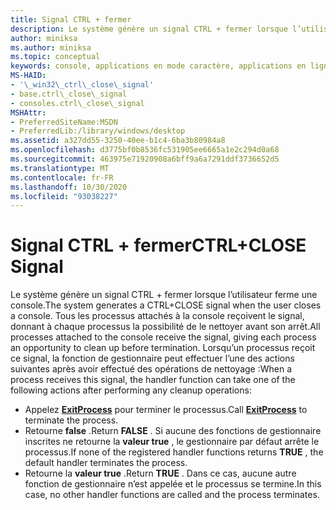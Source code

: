 ```yaml
---
title: Signal CTRL + fermer
description: Le système génère un signal CTRL + fermer lorsque l’utilisateur ferme une console.
author: miniksa
ms.author: miniksa
ms.topic: conceptual
keywords: console, applications en mode caractère, applications en ligne de commande, applications de terminal, API console
MS-HAID:
- '\_win32\_ctrl\_close\_signal'
- base.ctrl\_close\_signal
- consoles.ctrl\_close\_signal
MSHAttr:
- PreferredSiteName:MSDN
- PreferredLib:/library/windows/desktop
ms.assetid: a327dd55-3250-40ee-b1c4-6ba3b80984a8
ms.openlocfilehash: d3775bf0b8536fc531905ee6665a1e2c294d0a68
ms.sourcegitcommit: 463975e71920908a6bff9a6a7291ddf3736652d5
ms.translationtype: MT
ms.contentlocale: fr-FR
ms.lasthandoff: 10/30/2020
ms.locfileid: "93038227"
---
```

# <a name="ctrlclose-signal"></a><span data-ttu-id="04454-104">Signal CTRL + fermer</span><span class="sxs-lookup"><span data-stu-id="04454-104">CTRL+CLOSE Signal</span></span>

<span data-ttu-id="04454-105">Le système génère un signal CTRL + fermer lorsque l’utilisateur ferme une console.</span><span class="sxs-lookup"><span data-stu-id="04454-105">The system generates a CTRL+CLOSE signal when the user closes a console.</span></span> <span data-ttu-id="04454-106">Tous les processus attachés à la console reçoivent le signal, donnant à chaque processus la possibilité de le nettoyer avant son arrêt.</span><span class="sxs-lookup"><span data-stu-id="04454-106">All processes attached to the console receive the signal, giving each process an opportunity to clean up before termination.</span></span> <span data-ttu-id="04454-107">Lorsqu’un processus reçoit ce signal, la fonction de gestionnaire peut effectuer l’une des actions suivantes après avoir effectué des opérations de nettoyage :</span><span class="sxs-lookup"><span data-stu-id="04454-107">When a process receives this signal, the handler function can take one of the following actions after performing any cleanup operations:</span></span>

- <span data-ttu-id="04454-108">Appelez [**ExitProcess**](https://msdn.microsoft.com/library/windows/desktop/ms682658) pour terminer le processus.</span><span class="sxs-lookup"><span data-stu-id="04454-108">Call [**ExitProcess**](https://msdn.microsoft.com/library/windows/desktop/ms682658) to terminate the process.</span></span>
- <span data-ttu-id="04454-109">Retourne **false** .</span><span class="sxs-lookup"><span data-stu-id="04454-109">Return **FALSE** .</span></span> <span data-ttu-id="04454-110">Si aucune des fonctions de gestionnaire inscrites ne retourne la **valeur true** , le gestionnaire par défaut arrête le processus.</span><span class="sxs-lookup"><span data-stu-id="04454-110">If none of the registered handler functions returns **TRUE** , the default handler terminates the process.</span></span>
- <span data-ttu-id="04454-111">Retourne la **valeur true** .</span><span class="sxs-lookup"><span data-stu-id="04454-111">Return **TRUE** .</span></span> <span data-ttu-id="04454-112">Dans ce cas, aucune autre fonction de gestionnaire n’est appelée et le processus se termine.</span><span class="sxs-lookup"><span data-stu-id="04454-112">In this case, no other handler functions are called and the process terminates.</span></span>
